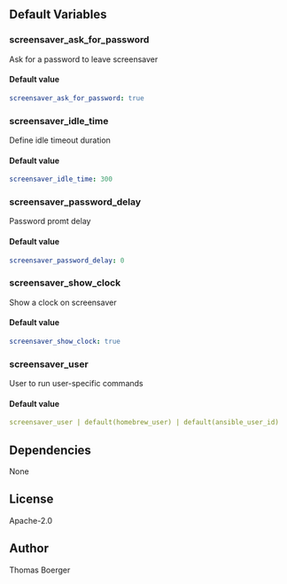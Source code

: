 
## Default Variables

### screensaver_ask_for_password

Ask for a password to leave screensaver

#### Default value

```YAML
screensaver_ask_for_password: true
```

### screensaver_idle_time

Define idle timeout duration

#### Default value

```YAML
screensaver_idle_time: 300
```

### screensaver_password_delay

Password promt delay

#### Default value

```YAML
screensaver_password_delay: 0
```

### screensaver_show_clock

Show a clock on screensaver

#### Default value

```YAML
screensaver_show_clock: true
```

### screensaver_user

User to run user-specific commands

#### Default value

```YAML
screensaver_user | default(homebrew_user) | default(ansible_user_id)
```
## Dependencies

None

## License

Apache-2.0

## Author

Thomas Boerger
